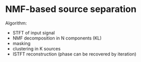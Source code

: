 # NMF-based source separation

Algorithm:
- STFT of input signal
- NMF decomposition in N components (KL)
- masking
- clustering in K sources
- ISTFT reconstruction (phase can be recovered by iteration)


